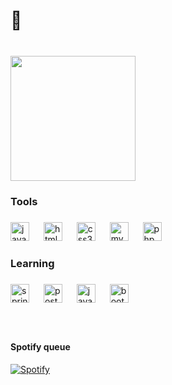 <h1 align="left">🎃</h1>

###

<p align="left"></p>

###

<br clear="both">

<div align="left">
  <img height="200" src="https://camo.githubusercontent.com/bf6659b36865ebf03d4708a3a164a9ef49e941e820cdb1820245a912dd8dbe84/68747470733a2f2f692e70696e696d672e636f6d2f6f726967696e616c732f66662f64392f62342f66666439623436333636653134313431373930613830643439323234383562662e676966"  />
</div>

###

<h3 align="left">Tools</h3>

###

<div align="left">
  <img src="https://cdn.jsdelivr.net/gh/devicons/devicon/icons/java/java-original.svg" height="30" alt="java logo"  />
  <img width="15" />
  <img src="https://cdn.jsdelivr.net/gh/devicons/devicon/icons/html5/html5-original.svg" height="30" alt="html5 logo"  />
  <img width="15" />
  <img src="https://cdn.jsdelivr.net/gh/devicons/devicon/icons/css3/css3-original.svg" height="30" alt="css3 logo"  />
  <img width="15" />
  <img src="https://cdn.jsdelivr.net/gh/devicons/devicon/icons/mysql/mysql-original.svg" height="30" alt="mysql logo"  />
  <img width="15" />
  <img src="https://cdn.simpleicons.org/php/777BB4" height="30" alt="php logo"  />
</div>

###

<h3 align="left">Learning</h3>

###

<div align="left">
  <img src="https://cdn.jsdelivr.net/gh/devicons/devicon/icons/spring/spring-original.svg" height="30" alt="spring logo"  />
  <img width="15" />
  <img src="https://cdn.simpleicons.org/postgresql/4169E1" height="30" alt="postgresql logo"  />
  <img width="15" />
  <img src="https://cdn.jsdelivr.net/gh/devicons/devicon/icons/javascript/javascript-original.svg" height="30" alt="javascript logo"  />
  <img width="15" />
  <img src="https://cdn.jsdelivr.net/gh/devicons/devicon/icons/bootstrap/bootstrap-original.svg" height="30" alt="bootstrap logo"  />
</div>

###

<p align="left"></p>

###

&nbsp;<div align="left">  
  <h4>Spotify queue</h4>

  [![Spotify](https://novatorem-git-main-drezolis-projects.vercel.app/api/spotify?background_color=0d1117&border_color=000000)](https://open.spotify.com/user/31qqt4fzbw6ilt4snqjmcpevcg3i)
</div>
 


